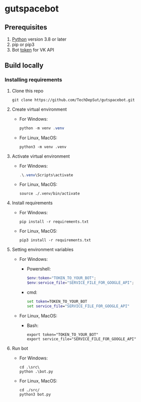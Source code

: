 # gutspacebot

## Prerequisites

1. [Python](https://python.org/) version 3.8 or later
2. pip or pip3
3. Bot [token](https://dev.vk.com/api/bots/getting-started#%D0%9F%D0%BE%D0%BB%D1%83%D1%87%D0%B5%D0%BD%D0%B8%D0%B5%20%D0%BA%D0%BB%D1%8E%D1%87%D0%B0%20%D0%B4%D0%BE%D1%81%D1%82%D1%83%D0%BF%D0%B0) for VK API



## Build locally
### Installing requirements
1. Clone this repo 

    ```shell
    git clone https://github.com/TechDepSut/gutspacebot.git
    ```
2. Create virtual environment 
    
    - For Windows:

        ```Powershell
        python -m venv .venv
        ```

    - For Linux, MacOS:
    
        ```shell
        python3 -m venv .venv
        ```

3. Activate virtual environment

    - For Windows:
    
        ```Powershell
        .\.venv\Scripts\activate
        ```

    - For Linux, MacOS:

        ```shell
        source ./.venv/bin/activate
        ```

4. Install requirements

    - For Windows:

        ```shell
        pip install -r requirements.txt
        ```

    - For Linux, MacOS:
    
        ```shell
        pip3 install -r requirements.txt
        ```

1. Setting environment variables

    - For Windows:

        + Powershell:

            ```Powershell
            $env:token="TOKEN_TO_YOUR_BOT";
            $env:service_file="SERVICE_FILE_FOR_GOOGLE_API";
            ```
        
        + cmd:

            ```cmd
            set token=TOKEN_TO_YOUR_BOT
            set service_file="SERVICE_FILE_FOR_GOOGLE_API"
            ```

    - For Linux, MacOS:

        + Bash:

            ```shell
            export token="TOKEN_TO_YOUR_BOT"
            export service_file="SERVICE_FILE_FOR_GOOGLE_API"
            ```

6. Run bot

    - For Windows:

        ```shell
        cd .\src\
        python .\bot.py
        ```

    - For Linux, MacOS:
    
        ```shell
        cd ./src/
        python3 bot.py
        ```                     
